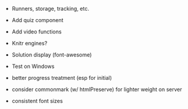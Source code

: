 

- Runners, storage, tracking, etc.
- Add quiz component
- Add video functions
- Knitr engines?
- Solution display (font-awesome)

- Test on Windows

- better progress treatment (esp for initial)
- consider commonmark (w/ htmlPreserve) for lighter weight on server

- consistent font sizes
